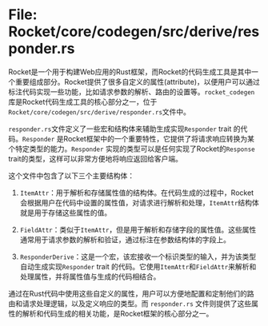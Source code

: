 # File: Rocket/core/codegen/src/derive/responder.rs

Rocket是一个用于构建Web应用的Rust框架，而Rocket的代码生成工具是其中一个重要组成部分。Rocket提供了很多自定义的属性(attribute)，以便用户可以通过标注代码实现一些功能，比如请求参数的解析、路由的设置等。`rocket_codegen`库是Rocket代码生成工具的核心部分之一，位于`Rocket/core/codegen/src/derive/responder.rs`文件中。

`responder.rs`文件定义了一些宏和结构体来辅助生成实现`Responder` trait 的代码。`Responder` 是Rocket框架中的一个重要特性，它提供了将请求响应转换为某个特定类型的能力。`Responder` 实现的类型可以是任何实现了Rocket的`Response` trait的类型，这样可以非常方便地将响应返回给客户端。

这个文件中包含了以下三个主要结构体：

1. `ItemAttr`：用于解析和存储属性值的结构体。在代码生成的过程中，Rocket会根据用户在代码中设置的属性值，对请求进行解析和处理，`ItemAttr`结构体就是用于存储这些属性的值。

2. `FieldAttr`：类似于`ItemAttr`，但是用于解析和存储字段的属性值。这些属性通常用于请求参数的解析和验证，通过标注在参数结构体的字段上。

3. `ResponderDerive`：这是一个宏，该宏接收一个标识类型的输入，并为该类型自动生成实现`Responder` trait 的代码。它使用`ItemAttr`和`FieldAttr`来解析和处理属性，并将属性值与生成的代码相结合。

通过在Rust代码中使用这些自定义的属性，用户可以方便地配置和定制他们的路由和请求处理逻辑，以及定义响应的类型。而 `responder.rs` 文件则提供了这些属性的解析和代码生成的相关功能，是Rocket框架的核心部分之一。

